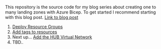 This repository is the source code for my blog series about creating one to many landing zones with Azure Bicep. To get started I recommend starting with this blog post. [Link to blog post](http://rbnmk.net/blog/landing-zone-resource-groups/)

1. [Deploy Resource Groups](http://rbnmk.net/blog/landing-zone-resource-groups/)
2. [Add tags to resources](https://rbnmk.net/blog/landing-zone-tags/)
3. Next up... [Add the HUB Virtual Network]()
4. TBD..

